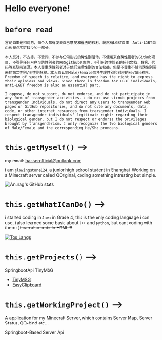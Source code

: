 # Hello everyone!
# `before read` 
```
言论自由是相对的，每个人都有发表自己意见和看法的权利。既然有LGBT自由，Anti-LGBT自由也是必不可缺少的一部分。

本人反对，不支持，不赞同，不参与任何形式的跨性别活动，不使用来自跨性别者的Github项目，不引导任何用户至跨性别者的网页github仓库等，不引用跨性别者的任何文档，数据，代码等互联网资源。本人尊重跨性别者对于他们生理性别的合法权益，但是不尊重不赞同跨性别带来的第二性别/无性别特权。本人仅认同Male/Female两种生理性别和对应的He/She称呼。
Freedom of speech is relative, and everyone has the right to express their opinions and views. Since there is freedom for LGBT individuals, anti-LGBT freedom is also an essential part.

I oppose, do not support, do not endorse, and do not participate in any form of transgender activities. I do not use GitHub projects from transgender individuals, do not direct any users to transgender web pages or GitHub repositories, and do not cite any documents, data, code, or other internet resources from transgender individuals. I respect transgender individuals' legitimate rights regarding their biological gender, but I do not respect or endorse the privileges brought by transgenderism. I only recognize the two biological genders of Male/Female and the corresponding He/She pronouns.
```
# `this.getMyself()` -->
my email: hanserofficial@outlook.com 

i am ``glowingstone124``, a junior high school student in Shanghai. Working on a Minecraft server called QOriginal, coding something intresting but simple.

![Anurag's GitHub stats](https://github-readme-stats.vercel.app/api?username=glowingstone124&count_private=true&theme=cobalt&show_icons=true)

# `this.getWhatICanDo()` -->
i started coding in ``Java`` in Grade 4, this is the only coding language i can use, i also learned some basic about ``C++`` and ``python``, but cant coding with them :( ~~i can also code in HTML!!!~~

[![Top Langs](https://github-readme-stats.vercel.app/api/top-langs/?username=glowingstone124&layout=donut&theme=cobalt)](https://github.com/anuraghazra/github-readme-stats)

# `this.getProjects()` -->
SpringbootApi
TinyMSG

- [TinyMSG](https://github.com/glowingstone124/TinyMSG)
- [EasyClipboard](https://github.com/glowingstone124/EasyClipBoard)
# `this.getWorkingProject()` -->

A application for my Minecraft Server, which contains Server Map, Server Status, QQ-bind etc...

Springboot-Based Server Api
